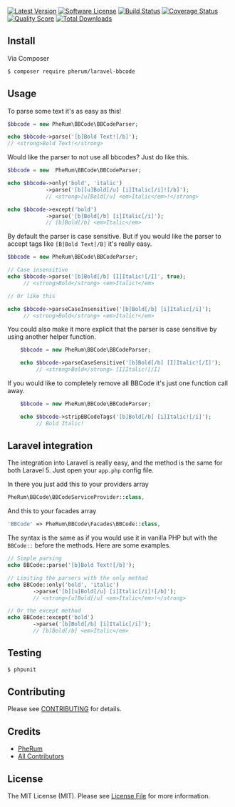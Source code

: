 [![Latest Version](https://img.shields.io/github/release/pherum/laravel-bbcode.svg?style=flat-square)](https://github.com/pherum/laravel-bbcode/releases)
[![Software License](https://img.shields.io/badge/license-MIT-brightgreen.svg?style=flat-square)](LICENSE.md)
[![Build Status](https://img.shields.io/travis/pherum/laravel-bbcode/master.svg?style=flat-square)](https://travis-ci.org/pherum/laravel-bbcode)
[![Coverage Status](https://img.shields.io/scrutinizer/coverage/g/pherum/laravel-bbcode/master.svg?style=flat-square)](https://scrutinizer-ci.com/g/pherum/laravel-bbcode/code-structure)
[![Quality Score](https://img.shields.io/scrutinizer/g/pherum/laravel-bbcode/master.svg?style=flat-square)](https://scrutinizer-ci.com/g/pherum/laravel-bbcode)
[![Total Downloads](https://img.shields.io/packagist/dt/pherum/laravel-bbcode.svg?style=flat-square)](https://packagist.org/packages/pherum/laravel-bbcode)

## Install

Via Composer

``` bash
$ composer require pherum/laravel-bbcode
```

## Usage
To parse some text it's as easy as this!
``` php
$bbcode = new PheRum\BBCode\BBCodeParser;

echo $bbcode->parse('[b]Bold Text![/b]');
// <strong>Bold Text!</strong>
```
Would like the parser to not use all bbcodes? Just do like this.
``` php
$bbcode = new  PheRum\BBCode\BBCodeParser;

echo $bbcode->only('bold', 'italic')
            ->parse('[b][u]Bold[/u] [i]Italic[/i]![/b]');
            // <strong>[u]Bold[/u] <em>Italic</em>!</strong>

echo $bbcode->except('bold')
            ->parse('[b]Bold[/b] [i]Italic[/i]');
            // [b]Bold[/b] <em>Italic</em>
```

By default the parser is case sensitive. But if you would like the parser to accept tags like `` [B]Bold Text[/B] `` it's really easy.
``` php
$bbcode = new PheRum\BBCode\BBCodeParser;

// Case insensitive
echo $bbcode->parse('[b]Bold[/b] [I]Italic![/I]', true);
     // <strong>Bold</strong> <em>Italic!</em>

// Or like this

echo $bbcode->parseCaseInsensitive('[b]Bold[/b] [i]Italic[/i]');
     // <strong>Bold</strong> <em>Italic!</em>
```
You could also make it more explicit that the parser is case sensitive by using another helper function.
``` php
    $bbcode = new PheRum\BBCode\BBCodeParser;

    echo $bbcode->parseCaseSensitive('[b]Bold[/b] [I]Italic![/I]');
         // <strong>Bold</strong> [I]Italic![/I]
```

If you would like to completely remove all BBCode it's just one function call away.
``` php
    $bbcode = new PheRum\BBCode\BBCodeParser;

    echo $bbcode->stripBBCodeTags('[b]Bold[/b] [i]Italic![/i]');
         // Bold Italic!
```

## Laravel integration
The integration into Laravel is really easy, and the method is the same for both Laravel 5.
Just open your ``app.php`` config file.

In there you just add this to your providers array
``` php
PheRum\BBCode\BBCodeServiceProvider::class,
```

And this to your facades array
``` php
'BBCode' => PheRum\BBCode\Facades\BBCode::class,
```

The syntax is the same as if you would use it in vanilla PHP but with the ``BBCode::`` before the methods.
Here are some examples.
``` php
// Simple parsing
echo BBCode::parse('[b]Bold Text![/b]');

// Limiting the parsers with the only method
echo BBCode::only('bold', 'italic')
        ->parse('[b][u]Bold[/u] [i]Italic[/i]![/b]');
        // <strong>[u]Bold[/u] <em>Italic</em>!</strong>

// Or the except method
echo BBCode::except('bold')
        ->parse('[b]Bold[/b] [i]Italic[/i]');
        // [b]Bold[/b] <em>Italic</em>
```

## Testing

``` bash
$ phpunit
```

## Contributing

Please see [CONTRIBUTING](CONTRIBUTING.md) for details.

## Credits

- [PheRum](https://github.com/pherum)
- [All Contributors](../../contributors)

## License

The MIT License (MIT). Please see [License File](LICENSE.md) for more information.
